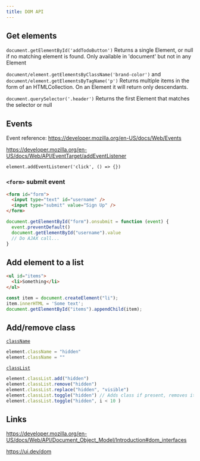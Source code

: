 ```yaml
---
title: DOM API
---
```



## Get elements

`document.getElementById('addTodoButton')` Returns a single Element, or null if no matching element is found. Only available in 'document' but not in any Element

`document/element.getElementsByClassName('brand-color')` and `document/element.getElementsByTagName('p')` Returns multiple items in the form of an HTMLCollection. On an Element it will return only descendants.

`document.querySelector('.header')` Returns the first Element that matches the selector or null


## Events

Event reference: https://developer.mozilla.org/en-US/docs/Web/Events

https://developer.mozilla.org/en-US/docs/Web/API/EventTarget/addEventListener

`element.addEventListener('click', () => {})`


### `<form>` submit event

```html
<form id="form">
  <input type="text" id="username" />
  <input type="submit" value="Sign Up" />
</form>
```

```js
document.getElementById("form").onsubmit = function (event) {
  event.preventDefault()
  document.getElementById("username").value
  // Do AJAX call...
}
```


## Add element to a list

```html
<ul id="items">
  <li>Something</li>
</ul>
```

```js
const item = document.createElement("li");
item.innerHTML = 'Some text';
document.getElementById("items").appendChild(item);
```


## Add/remove class

[`className`](https://developer.mozilla.org/en-US/docs/Web/API/Element/className)

```js
element.className = "hidden"
element.className = ""
```

[`classList`](https://developer.mozilla.org/en-US/docs/Web/API/Element/classList)

```js
element.classList.add("hidden")
element.classList.remove("hidden")
element.classList.replace("hidden", "visible")
element.classList.toggle("hidden") // Adds class if present, removes it otherwise. Returns boolean
element.classList.toggle("hidden", i < 10 )
```


## Links

https://developer.mozilla.org/en-US/docs/Web/API/Document_Object_Model/Introduction#dom_interfaces

https://ui.dev/dom
